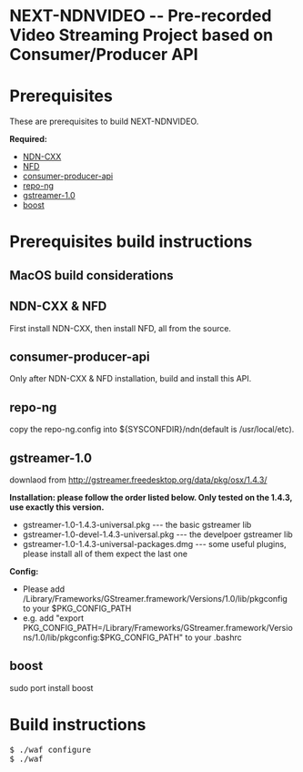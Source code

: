NEXT-NDNVIDEO -- Pre-recorded Video Streaming Project based on Consumer/Producer API
==

Prerequisites
==
These are prerequisites to build NEXT-NDNVIDEO.

**Required:**
* [NDN-CXX](https://github.com/named-data/ndn-cxx.git)
* [NFD](https://github.com/named-data/NFD.git)
* [consumer-producer-api](https://github.com/iliamo/Consumer-Producer-API)
* [repo-ng](https://github.com/named-data/repo-ng.git)
* [gstreamer-1.0](http://gstreamer.freedesktop.org/data/pkg/osx/1.4.3/)
* [boost](http://www.boost.org/)

Prerequisites build instructions
==

MacOS build considerations
-

NDN-CXX & NFD
--
First install NDN-CXX, then install NFD, all from the source.

consumer-producer-api
--
Only after NDN-CXX & NFD installation, build and install this API.

repo-ng
--
copy the repo-ng.config into ${SYSCONFDIR}/ndn(default is /usr/local/etc).

gstreamer-1.0
--
downlaod from http://gstreamer.freedesktop.org/data/pkg/osx/1.4.3/

**Installation: please follow the order listed below. Only tested on the 1.4.3, use exactly this version.**
* gstreamer-1.0-1.4.3-universal.pkg  --- the basic gstreamer lib
* gstreamer-1.0-devel-1.4.3-universal.pkg  --- the develpoer gstreamer lib
* gstreamer-1.0-1.4.3-universal-packages.dmg --- some useful plugins, please install all of them expect the last one

**Config:**
* Please add /Library/Frameworks/GStreamer.framework/Versions/1.0/lib/pkgconfig to your $PKG_CONFIG_PATH
* e.g. add "export PKG_CONFIG_PATH=/Library/Frameworks/GStreamer.framework/Versions/1.0/lib/pkgconfig:$PKG_CONFIG_PATH" to your .bashrc

boost
--
sudo port install boost

Build instructions
==
<pre>
$ ./waf configure
$ ./waf
</pre>
